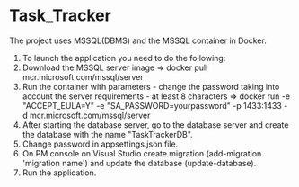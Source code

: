 # Task_Tracker
The project uses MSSQL(DBMS) and the MSSQL container in Docker.

1. To launch the application you need to do the following:
2. Download the MSSQL server image => 
docker pull mcr.microsoft.com/mssql/server
3. Run the container with parameters - change the password taking into account the server requirements - at least 8 characters => 
docker run -e "ACCEPT_EULA=Y" -e "SA_PASSWORD=yourpassword" -p 1433:1433 -d mcr.microsoft.com/mssql/server
4. After starting the database server, go to the database server and create the database with the name "TaskTrackerDB".
5. Change password in appsettings.json file.
6. On PM console on Visual Studio create migration (add-migration 'migration name') and update the database (update-database).
7. Run the application.
